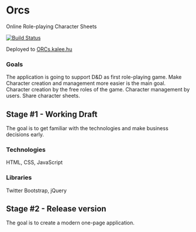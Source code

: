 # Orcs
Online Role-playing Character Sheets

[![Build Status](https://travis-ci.org/LunaWorks/Orcs-Web.svg?branch=master)](https://travis-ci.org/LunaWorks/Orcs-Web)

Deployed to [ORCs.kalee.hu](http://orcs.kalee.hu/)  
### Goals
The application is going to support D&D as first role-playing game.
Make Character creation and management more easier is the main goal.
Character creation by the free roles of the game.
Character management by users.
Share character sheets.
## Stage #1 - Working Draft
The goal is to get familiar with the technologies and make business decisions early.
### Technologies
HTML, CSS, JavaScript
### Libraries
Twitter Bootstrap, jQuery
## Stage #2 - Release version
The goal is to create a modern one-page application.
